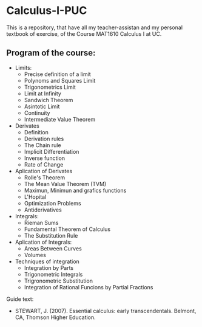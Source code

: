 # Calculus-I-PUC
This is a repository, that have all my teacher-assistan and my personal textbook of exercise, of the Course MAT1610 Calculus I at UC.


## Program of the course:
 - Limits:
    - Precise definition of a limit
    - Polynoms and Squares Limit
    - Trigonometrics Limit
    - Limit at Infinity
    - Sandwich Theorem
    - Asintotic Limit
    - Continuity 
    - Intermediate Value Theorem 
 - Derivates
    - Definition
    - Derivation rules
    - The Chain rule
    - Implicit Differentiation
    - Inverse function
    - Rate of Change
 - Aplication of Derivates
    - Rolle's Theorem
    - The Mean Value Theorem (TVM)
    - Maximun, Minimun and grafics functions
    - L'Hopital
    - Optimization Problems
    - Antiderivatives
 - Integrals:
   - Rieman Sums
   - Fundamental Theorem of Calculus
   - The Substitution Rule
 - Aplication of Integrals:
   - Areas Between Curves
   - Volumes
 - Techniques of integration
   - Integration by Parts
   - Trigonometric Integrals
   - Trigronometric Substitution
   - Integration of Rational Funcions by Partial Fractions

Guide text: 
- STEWART, J. (2007). Essential calculus: early transcendentals. Belmont, CA, Thomson Higher Education.


